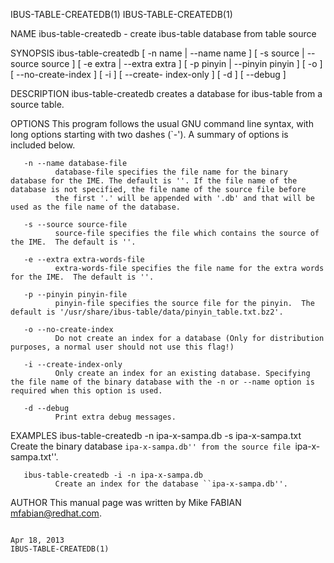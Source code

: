 IBUS-TABLE-CREATEDB(1)                                                                                                                                                          IBUS-TABLE-CREATEDB(1)

NAME
       ibus-table-createdb - create ibus-table database from table source

SYNOPSIS
       ibus-table-createdb  [  -n  name  |  --name name ] [ -s source | --source source ] [ -e extra | --extra extra ] [ -p pinyin | --pinyin pinyin ] [ -o ] [ --no-create-index ] [ -i ] [ --create-
       index-only ] [ -d ] [ --debug ]

DESCRIPTION
       ibus-table-createdb creates a database for ibus-table from a source table.

OPTIONS
       This program follows the usual GNU command line syntax, with long options starting with two dashes (`-').  A summary of options is included below.

       -n --name database-file
              database-file specifies the file name for the binary database for the IME. The default is ''. If the file name of the database is not specified, the file name of the source file before
              the first '.' will be appended with '.db' and that will be used as the file name of the database.

       -s --source source-file
              source-file specifies the file which contains the source of the IME.  The default is ''.

       -e --extra extra-words-file
              extra-words-file specifies the file name for the extra words for the IME.  The default is ''.

       -p --pinyin pinyin-file
              pinyin-file specifies the source file for the pinyin.  The default is '/usr/share/ibus-table/data/pinyin_table.txt.bz2'.

       -o --no-create-index
              Do not create an index for a database (Only for distribution purposes, a normal user should not use this flag!)

       -i --create-index-only
              Only create an index for an existing database. Specifying the file name of the binary database with the -n or --name option is required when this option is used.

       -d --debug
              Print extra debug messages.

EXAMPLES
       ibus-table-createdb -n ipa-x-sampa.db -s ipa-x-sampa.txt
              Create the binary database ``ipa-x-sampa.db'' from the source file ``ipa-x-sampa.txt''.

       ibus-table-createdb -i -n ipa-x-sampa.db
              Create an index for the database ``ipa-x-sampa.db''.

AUTHOR
       This manual page was written by Mike FABIAN <mfabian@redhat.com>.

                                                                                             Apr 18, 2013                                                                       IBUS-TABLE-CREATEDB(1)
